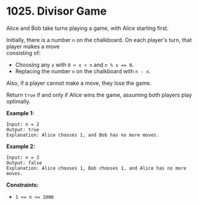 # 1025. Divisor Game

Alice and Bob take turns playing a game, with Alice starting first.

Initially, there is a number `n` on the chalkboard. On each player's turn, that player makes a move  
consisting of:

- Choosing any `x` with `0 < x < n` and `n % x == 0`.
- Replacing the number `n` on the chalkboard with `n - x`.

Also, if a player cannot make a move, they lose the game.

Return `true` if and only if Alice wins the game, assuming both players play optimally.

**Example 1:**

    Input: n = 2
    Output: true
    Explanation: Alice chooses 1, and Bob has no more moves.

**Example 2:**

    Input: n = 3
    Output: false
    Explanation: Alice chooses 1, Bob chooses 1, and Alice has no more moves.

**Constraints:**

- `1 <= n <= 1000`
